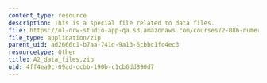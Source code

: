 ```yaml
---
content_type: resource
description: This is a special file related to data files.
file: https://ol-ocw-studio-app-qa.s3.amazonaws.com/courses/2-086-numerical-computation-for-mechanical-engineers-spring-2013/4ff4ea9c09adccbb190bc1cb6dd890d7_A2_data_files.zip
file_type: application/zip
parent_uid: ad2666c1-b7aa-741d-9a13-6cbbc1fc4ec3
resourcetype: Other
title: A2_data_files.zip
uid: 4ff4ea9c-09ad-ccbb-190b-c1cb6dd890d7
---
```

